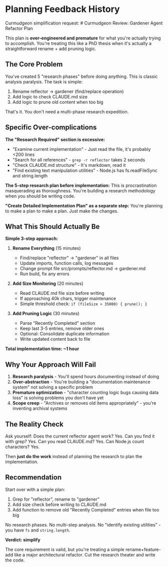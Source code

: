 # Planning Feedback History

Curmudgeon simplification request: # Curmudgeon Review: Gardener Agent Refactor Plan

This plan is **over-engineered and premature** for what you're actually trying to accomplish. You're treating this like a PhD thesis when it's actually a straightforward rename + add pruning logic.

## The Core Problem

You've created 5 "research phases" before doing anything. This is classic analysis paralysis. The task is simple:
1. Rename reflector → gardener (find/replace operation)
2. Add logic to check CLAUDE.md size
3. Add logic to prune old content when too big

That's it. You don't need a multi-phase research expedition.

## Specific Over-complications

**The "Research Required" section is excessive:**
- "Examine current implementation" - Just read the file, it's probably <200 lines
- "Search for all references" - `grep -r reflector` takes 2 seconds
- "Check CLAUDE.md structure" - It's markdown, read it
- "Find existing text manipulation utilities" - Node.js has fs.readFileSync and string.length

**The 5-step research plan before implementation:**
This is procrastination masquerading as thoroughness. You're building a research methodology when you should be writing code.

**"Create Detailed Implementation Plan" as a separate step:**
You're planning to make a plan to make a plan. Just make the changes.

## What This Should Actually Be

**Simple 3-step approach:**

1. **Rename Everything** (15 minutes)
   - Find/replace "reflector" → "gardener" in all files
   - Update imports, function calls, log messages
   - Change prompt file src/prompts/reflector.md → gardener.md
   - Run build, fix any errors

2. **Add Size Monitoring** (20 minutes)
   - Read CLAUDE.md file size before writing
   - If approaching 40k chars, trigger maintenance
   - Simple threshold check: `if (fileSize > 35000) { prune(); }`

3. **Add Pruning Logic** (30 minutes)
   - Parse "Recently Completed" section
   - Keep last 3-5 entries, remove older ones
   - Optional: Consolidate duplicate information
   - Write updated content back to file

**Total implementation time: ~1 hour**

## Why Your Approach Will Fail

1. **Research paralysis** - You'll spend hours documenting instead of doing
2. **Over-abstraction** - You're building a "documentation maintenance system" not solving a specific problem
3. **Premature optimization** - "character counting logic bugs causing data loss" is solving problems you don't have yet
4. **Scope creep** - "Archives or removes old items appropriately" - you're inventing archival systems

## The Reality Check

Ask yourself: Does the current reflector agent work? Yes. Can you find it with grep? Yes. Can you read CLAUDE.md? Yes. Can Node.js count characters? Yes.

Then **just do the work** instead of planning the research to plan the implementation.

## Recommendation

Start over with a simple plan:
1. Grep for "reflector", rename to "gardener"
2. Add size check before writing to CLAUDE.md
3. Add function to remove old "Recently Completed" entries when file too big

No research phases. No multi-step analysis. No "identify existing utilities" - you have `fs` and `string.length`.

**Verdict: simplify**

The core requirement is valid, but you're treating a simple rename+feature-add like a major architectural refactor. Cut the research theater and write the code.